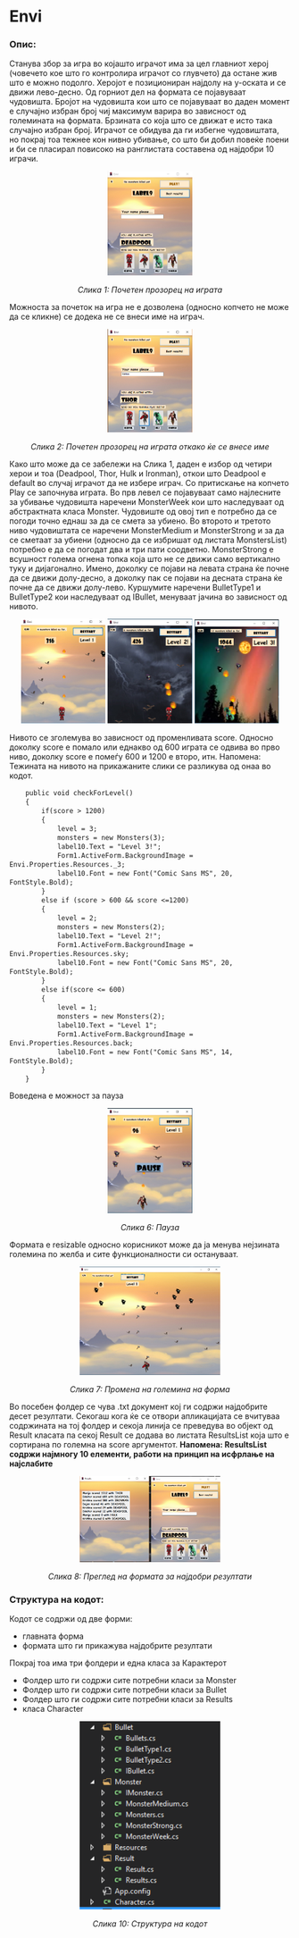 # Envi

<h3>Опис:</h3>
<p>Станува збор за игра во којашто играчот има за цел главниот херој (човечето кое што го контролира играчот со глувчето) да остане жив што е можно подолго. Херојот е позициониран најдолу на y-оската и се движи лево-десно. Од горниот дел на формата се појавуваат чудовишта. Бројот на чудовишта кои што се појавуваат во даден момент е случајно избран број чиј максимум варира во зависност од големината на формата. Брзината со која што се движат е исто така случајно избран број. Играчот се обидува да ги избегне чудовиштата, но покрај тоа тежнее кон нивно убивање, со што би добил повеќе поени и би се пласирал повисоко на ранглистата составена од најдобри 10 играчи.</p>

<p align="center">
  <img width="30%" height="30%" src="pic/1.png">
</p>
<p align="center">
 <i color="gray">Слика 1: Почетен прозорец на играта</i>
</p>

Можноста за почеток на игра не е дозволена (односно копчето не може да се кликне) се додека не се внеси име на играч.

<p align="center">
  <img width="30%" height="30%" src="pic/8.png">
</p>
<p align="center">
 <i color="gray">Слика 2: Почетен прозорец на играта откако ќе се внесе име</i>
</p>

Како што може да се забележи на Слика 1, даден е избор од четири херои и тоа (Deadpool, Thor, Hulk и Ironman), откои што Deadpool е default во случај играчот да не избере играч. Со притискање на копчето Play се започнува играта. Во прв левел се појавуваат само најлесните за убивање чудовишта наречени MonsterWeek кои што наследуваат од абстрактната класа Monster. Чудовиште од овој тип е потребно да се погоди точно еднаш за да се смета за убиено. Во второто и третото ниво чудовиштата се наречени MonsterMedium и MonsterStrong и за да се сметаат за убиени (односно да се избришат од листата MonstersList) потребно е да се погодат два и три пати соодветно. MonsterStrong е всушност голема огнена топка која што не се движи само вертикално туку и дијагонално. Имено, доколку се појави на левата страна ќе почне да се движи долу-десно, а доколку пак се појави на десната страна ќе почне да се движи долу-лево.
Куршумите наречени BulletType1 и BulletType2 кои наследуваат од IBullet, менуваат јачина во зависност од нивото. 

<p align="center">
  <img width="30%" height="30%" src="pic/2.png" alt="Прво ниво">
  <img width="30%" height="30%" src="pic/3.png" alt="Второ ниво">
  <img width="30%" height="30%" src="pic/4.png" alt="Трето ниво">
</p>

Нивото се зголемува во зависност од променливата score. Односно доколку score е помало или еднакво од 600 играта се одвива во прво ниво, доколку score е помеѓу 600 и 1200 e второ, итн.
Напомена: Тежината на нивото на прикажаните слики се разликува од онаа во кодот.

        public void checkForLevel()
        {
            if(score > 1200)
            {
                level = 3;
                monsters = new Monsters(3);
                label10.Text = "Level 3!";
                Form1.ActiveForm.BackgroundImage = Envi.Properties.Resources._3;
                label10.Font = new Font("Comic Sans MS", 20, FontStyle.Bold);
            }
            else if (score > 600 && score <=1200)
            {
                level = 2;
                monsters = new Monsters(2);
                label10.Text = "Level 2!";
                Form1.ActiveForm.BackgroundImage = Envi.Properties.Resources.sky;
                label10.Font = new Font("Comic Sans MS", 20, FontStyle.Bold);
            }
            else if(score <= 600)
            {
                level = 1;
                monsters = new Monsters(2);
                label10.Text = "Level 1";
                Form1.ActiveForm.BackgroundImage = Envi.Properties.Resources.back;
                label10.Font = new Font("Comic Sans MS", 14, FontStyle.Bold);
            }
        }

Воведена е можност за пауза
<p align="center">
  <img width="30%" height="30%" src="pic/6.png" alt="Пауза">
</p>
<p align="center">
 <i color="gray">Слика 6: Пауза</i>
</p>

Формата е resizable односно корисникот може да ја менува нејзината големина по желба и сите функционалности си остануваат.


<p align="center">
  <img width="50%" height="50%" src="pic/5.png" alt="Промена на големина">
</p>
<p align="center">
 <i color="gray">Слика 7: Промена на големина на форма</i>
</p>

Во посебен фолдер се чува .txt документ кој ги содржи најдобрите десет резултати. Секогаш кога ќе се отвори апликацијата се вчитуваа содржината на тој фолдер и секоја линија се преведува во објект од Result класата па секој Result се додава во листата ResultsList која што е сортирана по големна на score аргументот.
<b>Напомена: ResultsList содржи најмногу 10 елементи, работи на принцип на исфрлање на најслабите </b>


<p align="center">
  <img width="50%" height="50%" src="pic/9.png" alt="Најдобри резултати">
</p>
<p align="center">
 <i color="gray">Слика 8: Преглед на формата за најдобри резултати</i>
</p>


<h3>Структура на кодот:</h3>
Кодот се содржи од две форми:
<ul>
  <li>главната форма</li>
  <li>формата што ги прикажува најдобрите резултати</li>
</ul>

Покрај тоа има три фолдери и една класа за Карактерот
<ul>
  <li>Фолдер што ги содржи сите потребни класи за Monster</li>
  <li>Фолдер што ги содржи сите потребни класи за Bullet</li>
  <li>Фолдер што ги содржи сите потребни класи за Results</li>
  <li>класа Character</li>
</ul>


<p align="center">
  <img width="50%" height="50%" src="pic/10.png" alt="Структура">
</p>
<p align="center">
 <i color="gray">Слика 10: Структура на кодот</i>
</p>
